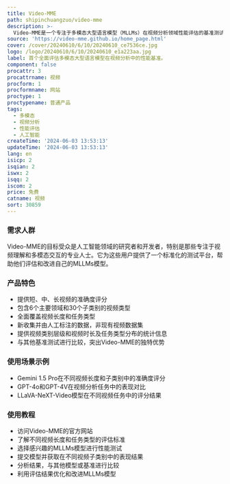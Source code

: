 ```yaml
---
title: Video-MME
path: shipinchuangzuo/video-mme
description: >-
  Video-MME是一个专注于多模态大型语言模型（MLLMs）在视频分析领域性能评估的基准测试。它填补了现有评估方法中对MLLMs处理连续视觉数据能力的空白，为研究者提供了一个高质量和全面的评估平台。该基准测试覆盖了不同长度的视频，并针对MLLMs的核心能力进行了评估。
source: 'https://video-mme.github.io/home_page.html'
cover: /cover/20240610/6/10/20240610_ce7536ce.jpg
logo: /logo/20240610/6/10/20240610_e1a223aa.jpg
label: 首个全面评估多模态大型语言模型在视频分析中的性能基准。
component: false
procattr: 3
procattrname: 视频
procform: 1
procformname: 网站
proctype: 1
proctypename: 普通产品
tags:
  - 多模态
  - 视频分析
  - 性能评估
  - 人工智能
createTime: '2024-06-03 13:53:13'
updateTime: '2024-06-03 13:53:13'
lang: en
isicp: 2
isqian: 2
iswx: 2
isqq: 2
iscom: 2
price: 免费
catname: 视频
sort: 30859
---
```




### 需求人群
Video-MME的目标受众是人工智能领域的研究者和开发者，特别是那些专注于视频理解和多模态交互的专业人士。它为这些用户提供了一个标准化的测试平台，帮助他们评估和改进自己的MLLMs模型。

### 产品特色
* 提供短、中、长视频的准确度评分
* 包含6个主要领域和30个子类别的视频类型
* 全面覆盖视频长度和任务类型
* 新收集并由人工标注的数据，非现有视频数据集
* 提供视频类别层级和视频时长及任务类型分布的统计信息
* 与其他基准测试进行比较，突出Video-MME的独特优势

### 使用场景示例
* Gemini 1.5 Pro在不同视频长度和子类别中的准确度评分
* GPT-4o和GPT-4V在视频分析任务中的表现对比
* LLaVA-NeXT-Video模型在不同视频任务中的评分结果

### 使用教程
* 访问Video-MME的官方网站
* 了解不同视频长度和任务类型的评估标准
* 选择感兴趣的MLLMs模型进行性能测试
* 提交模型并获取在不同视频子类别中的表现结果
* 分析结果，与其他模型或基准进行比较
* 利用评估结果优化和改进MLLMs模型

  
